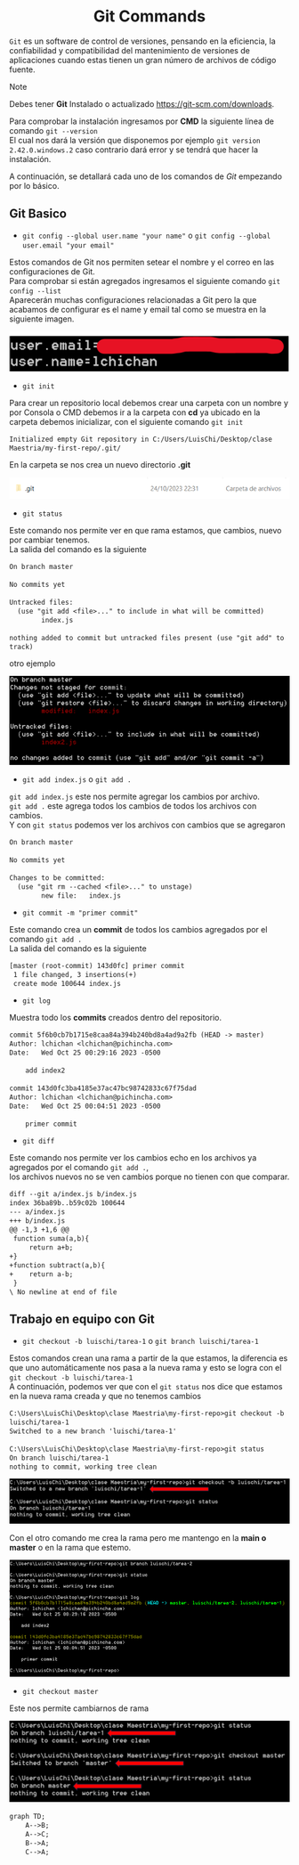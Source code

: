 <h1 align="center">
  Git Commands
</h1>

`Git` es un software de control de versiones, pensando en la eficiencia, la confiabilidad y compatibilidad del mantenimiento de versiones de aplicaciones cuando estas tienen un gran número de archivos de código fuente.

> [!NOTE]
> Debes tener **Git** Instalado o actualizado https://git-scm.com/downloads.

Para comprobar la instalación ingresamos por **CMD** la siguiente línea de comando `git --version`  
El cual nos dará la versión que disponemos por ejemplo `git version 2.42.0.windows.2` caso contrario dará error y se tendrá que hacer la instalación.

A continuación, se detallará cada uno de los comandos de *Git* empezando por lo básico.

##  Git Basico

- `git config --global user.name "your name"` o `git config --global user.email "your email"`

Estos comandos de Git nos permiten setear el nombre y el correo en las configuraciones de Git.  
Para comprobar si están agregados ingresamos el siguiente comando `git config --list`  
Aparecerán muchas configuraciones relacionadas a Git pero la que acabamos de configurar es el name y email tal como se muestra en la siguiente imagen.

![gitConfig--list](img/gitConfig--list.png)

- `git init`

Para crear un repositorio local debemos crear una carpeta con un nombre y por Consola o CMD debemos ir a la carpeta con **cd** ya ubicado en la carpeta debemos inicializar, con el siguiente comando `git init`  


```
Initialized empty Git repository in C:/Users/LuisChi/Desktop/clase Maestria/my-first-repo/.git/
```
En la carpeta se nos crea un nuevo directorio **.git**

![carpetaGitInit](img/carpetaGitInit.png)

- `git status`

Este comando nos permite ver en que rama estamos, que cambios, nuevo por cambiar tenemos.  
La salida del comando es la siguiente
```
On branch master

No commits yet

Untracked files:
  (use "git add <file>..." to include in what will be committed)
        index.js

nothing added to commit but untracked files present (use "git add" to track)
```
otro ejemplo

![statusmultiple](img/statusmultiple.png)

- `git add index.js` o `git add .`

`git add index.js` este nos permite agregar los cambios por archivo.  
`git add .` este agrega todos los cambios de todos los archivos con cambios.  
Y con `git status` podemos ver los archivos con cambios que se agregaron
```
On branch master

No commits yet

Changes to be committed:
  (use "git rm --cached <file>..." to unstage)
        new file:   index.js
```
- `git commit -m "primer commit"`

Este comando crea un **commit** de todos los cambios agregados por el comando `git add .`  
La salida del comando es la siguiente
```
[master (root-commit) 143d0fc] primer commit
 1 file changed, 3 insertions(+)
 create mode 100644 index.js
 ```
- `git log`

Muestra todo los **commits** creados dentro del repositorio.
```
commit 5f6b0cb7b1715e8caa84a394b240bd8a4ad9a2fb (HEAD -> master)
Author: lchichan <lchichan@pichincha.com>
Date:   Wed Oct 25 00:29:16 2023 -0500

    add index2

commit 143d0fc3ba4185e37ac47bc98742833c67f75dad
Author: lchichan <lchichan@pichincha.com>
Date:   Wed Oct 25 00:04:51 2023 -0500

    primer commit
```
- `git diff`

Este comando nos permite ver los cambios echo en los archivos ya agregados por el comando `git add .`,  
los archivos nuevos no se ven cambios porque no tienen con que comparar.
```
diff --git a/index.js b/index.js
index 36ba89b..b59c02b 100644
--- a/index.js
+++ b/index.js
@@ -1,3 +1,6 @@
 function suma(a,b){
     return a+b;
+}
+function subtract(a,b){
+    return a-b;
 }
\ No newline at end of file
```

## Trabajo en equipo con Git

- `git checkout -b luischi/tarea-1` o `git branch luischi/tarea-1`

Estos comandos crean una rama a partir de la que estamos, la diferencia es que uno automáticamente nos pasa a la nueva rama y esto se logra con el `git checkout -b luischi/tarea-1`  
A continuación, podemos ver que con el `git status` nos dice que estamos en la nueva rama creada y que no tenemos cambios

```
C:\Users\LuisChi\Desktop\clase Maestria\my-first-repo>git checkout -b luischi/tarea-1
Switched to a new branch 'luischi/tarea-1'

C:\Users\LuisChi\Desktop\clase Maestria\my-first-repo>git status
On branch luischi/tarea-1
nothing to commit, working tree clean
```
![gitCheckout](img/gitCheckout.png)

Con el otro comando me crea la rama pero me mantengo en la **main o master** o en la rama que estemo.

![gitBranch](img/gitBranch.png)

- `git checkout master`

Este nos permite cambiarnos de rama

![gitramaCheckout](img/gitramaCheckout.png)

```mermaid
graph TD;
    A-->B;
    A-->C;
    B-->A;
    C-->A;
```